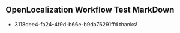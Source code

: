 ## OpenLocalization Workflow Test MarkDown
* 3118dee4-fa24-4f9d-b66e-b9da76291ffd thanks!

<!--HONumber=Sep16_HO1-->


